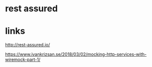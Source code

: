 
# rest assured





# links

http://rest-assured.io/

https://www.ivankrizsan.se/2018/03/02/mocking-http-services-with-wiremock-part-1/



